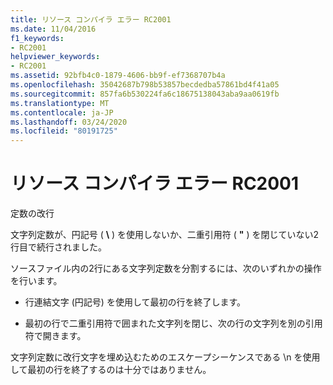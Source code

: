 ```yaml
---
title: リソース コンパイラ エラー RC2001
ms.date: 11/04/2016
f1_keywords:
- RC2001
helpviewer_keywords:
- RC2001
ms.assetid: 92bfb4c0-1879-4606-bb9f-ef7368707b4a
ms.openlocfilehash: 35042687b798b53857becdedba57861bd4f41a05
ms.sourcegitcommit: 857fa6b530224fa6c18675138043aba9aa0619fb
ms.translationtype: MT
ms.contentlocale: ja-JP
ms.lasthandoff: 03/24/2020
ms.locfileid: "80191725"
---
```

# <a name="resource-compiler-error-rc2001"></a>リソース コンパイラ エラー RC2001

定数の改行

文字列定数が、円記号 ( **\\** ) を使用しないか、二重引用符 ( **"** ) を閉じていない2行目で続行されました。

ソースファイル内の2行にある文字列定数を分割するには、次のいずれかの操作を行います。

- 行連結文字 (円記号) を使用して最初の行を終了します。

- 最初の行で二重引用符で囲まれた文字列を閉じ、次の行の文字列を別の引用符で開きます。

文字列定数に改行文字を埋め込むためのエスケープシーケンスである \n を使用して最初の行を終了するのは十分ではありません。
